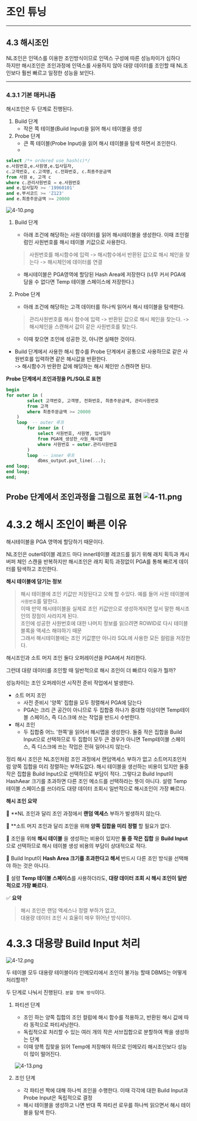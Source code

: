 # 조인 튜닝

---
## 4.3 해시조인

NL조인은 인덱스를 이용한 조인방식이므로 인덱스 구성에 따른 성능차이가 심하다<br>
하지만 해시조인은 조인과정에 인덱스를 사용하지 않아 대량 데이터를 조인할 때 NL조인보다 훨씬 빠르고 일정한 성능을 보인다.

---
### 4.3.1 기본 매커니즘

해시조인은 두 단계로 진행된다.

1. Build 단계
    - 작은 쪽 테이블(Build Input)을 읽어 해시 테이블을 생성
2. Probe 단계
    - 큰 쪽 테이블(Probe Input)을 읽어 해시 테이블을 탐색 하면서 조인한다.
    - 
```sql
select /*+ ordered use_hash(c)*/
e.사원번호,e.사원명,e.입사일자,
c.고객번호, c.고객명, c.전화번호, c.최종주문금액
from 사원 e, 고객 c
where c.관리사원번호 = e.사원번호
and e.입사일자 >= '19960101'
and e.부서코드 >= 'Z123'
and e.최종주문금액 >= 20000
```
![4-10.png](image/4-10.png)

1. Build 단계
   - 아래 조건에 해당하는 사원 데이터를 읽어 해시테이블을 생성한다. 이때 조인컬럼인 사원번호를 해시 테이블 키값으로 사용한다.
   > 사원번호를 해시함수에 입력 -> 해시함수에서 반환된 값으로 해시 체인을 찾는다 -> 해시체인에 데이터를 연결
   - 해시테이블은 PGA영역에 할당된 Hash Area에 저장한다 (너무 커서 PGA에 담을 수 없다면 Temp 테이블 스페이스에 저장한다.)
   
2. Probe 단계 
   - 아래 조건에 해당하는 고객 데이터를 하나씩 읽어서 해시 테이블을 탐색한다.
   > 관리사원번호를 해시 함수에 입력 -> 반환된 값으로 해시 체인을 찾는다. -> 해시체인을 스캔해서 값이 같은 사원번호를 찾는다.
   - 이때 찾으면 조인에 성공한 것, 아니면 실패한 것이다. 

- Build 단계에서 사용한 해시 함수를 Probe 단계에서 공통으로 사용하므로 같은 사원번호를 입력하면 같은 해시값을 반환한다.<br>
-> 해시함수가 반환한 값에 해당하는 해시 체인만 스캔하면 된다.

**Probe 단계에서 조인과정을 PL/SQL로 표현**
```sql
begin
for outer in (
        select 고객번호, 고객명, 전화번호, 최종주문금액, 관리사원번호
        from 고객 
        where 최종주문금액 >= 20000
    )
    loop  -- outer 루프
        for inner in (
            select 사원번호, 사원명, 입사일자 
            from PGA에_생성한_사원_해시맵
            where 사원번호 = outer.관리사원번호
        )
        loop  -- inner 루프
            dbms_output.put_line(...);
end loop;
end loop;
end;
```
**Probe 단계에서 조인과정을 그림으로 표현**
![4-11.png](image/4-11.png)
---
# 4.3.2 해시 조인이 빠른 이유

해시테이블을 PGA 영역에 할당하기 때문이다.

NL조인은 outer테이블 레코드 마다 inner테이블 레코드를 읽기 위해 래치 획득과 캐시버퍼 체인 스캔을 반복하지만
해시조인은 래치 획득 과정없이 PGA를 통해 빠르게 데이터를 탐색하고 조인한다.

**해시 테이블에 담기는 정보**
>해시 테이블에 조인 키값만 저장된다고 오해 할 수있다. 예를 들어 사원 테이블에 `사원번호`를 말한다.<br>
> 이때 만약 해시테이블을 실제로 조인 키값만으로 생성하게되면 앞서 말한 해시조인의 장점이 사라지게 된다.<br>
> 조인에 성공한 사원번호에 대한 나머지 정보를 읽으려면 ROWID로 다시 테이블 블록을 액세스 해야하기 때문<br>
> 그래서 해시테이블에는 조인 키값뿐만 아니라 SQL에 사용한 모든 컬럼을 저장한다.<br>

해시조인과 소트 머지 조인 둘다 오퍼레이션을 PGA에서 처리한다.

그런데 대량 데이터를 조인할 때 일반적으로 해시 조인이 더 빠르다 이유가 뭘까?   

성능차이는 조인 오퍼레이션 시작전 준비 작업에서 발생한다.

- 소트 머지 조인
   - 사전 준비시 '양쪽' 집합을 모두 정렬해서 PGA에 담는다 
   - PGA는 크리 큰 공간이 아니므로 두 집합중 하나가 중대형 이상이면 Temp테이블 스페이스, 즉 디스크에 쓰는 작업을 반드시 수반한다.
- 해시 조인
  - 두 집합중 어느 '한쪽'을 읽어서 해시맵을 생성한다. 둘중 작은 집합을 Build Input으로 선택하므로 두 집합이 모두 큰 경우가 아니면 Temp테이블 스페이스, 즉 디스크에 쓰는 작업은 전혀 일어나지 않는다.
  
정리
해시 조인은 NL조인처럼 조인 과정에서 랜덤액세스 부하가 없고 소트머지조인처럼 양쪽 집합을 미리 정렬하는 부하도없다.
해시 테이블을 생선하는 비용이 있지만 둘중 작은 집합을 Build Input으로 선택하므로 부담이 적다.
그렇다고 Build Input이 HashAear 크기를 초과하면 다른 조인 메소드를 선택하라는 뜻이 아니다.
설령 Temp 테이블 스페이스를 쓰더라도 대량 데이터 조회시 일반적으로 해시조인이 가장 빠르다.

**해시 조인 요약**

🔹 **NL 조인과 달리 조인 과정에서 **랜덤 액세스** 부하가 발생하지 않는다.

🔹 **소트 머지 조인과 달리 조인을 위해 **양쪽 집합을 미리 정렬** 할 필요가 없다.

🔹 조인을 위해 **해시 테이블** 을 생성하는 비용이 있지만 **둘 중 작은 집합** 을 **Build Input** 으로 선택하므로 해시 테이블 생성 비용의 부담이 상대적으로 적다.

🔹 Build Input이 **Hash Area 크기를 초과한다고 해서** 반드시 다른 조인 방식을 선택해야 하는 것은 아니다.

🔹 설령 **Temp 테이블 스페이스**를 사용하더라도, **대량 데이터 조회 시 해시 조인이 일반적으로 가장 빠르다.**

✅ **요약**
> 해시 조인은 랜덤 액세스나 정렬 부하가 없고,  
> 대용량 데이터 조인 시 효율이 매우 뛰어난 방식이다.

# 4.3.3 대용량 Build Input 처리
![4-12.png](image/4-12.png)

두 테이블 모두 대용량 테이블이라 인메모리에서 조인이 불가능 할때 DBMS는 어떻게 처리할까?

두 단계로 나눠서 진행된다. `분할 정복 방식`이다.

1. 파티션 단계
   - 조인 하는 양쪽 집합의 조인 컬럼에 해시 함수를 적용하고, 반환된 해시 값에 따라 동적으로 파티셔닝한다.
   - 독립적으로 처리할 수 있는 여러 개의 작은 서브집합으로 분할하여 짝을 생성하는 단계
   - 이때 양쬭 집핮을 읽어 Temp에 저장해야 하므로 인메모리 해시조인보다 성능이 많이 떨어진다.
   
   ![4-13.png](image/4-13.png)
2. 조인 단계
   - 각 파티션 짝에 대해 하나씩 조인을 수행한다. 이때 각각에 대한 Build Input과 Probe Input은 독립적으로 결정
   - 해시 테이블을 생성하고 나면 반대 쪽 파티션 로우를 하나씩 읽으면서 해시 테이블을 탐색 한다.

